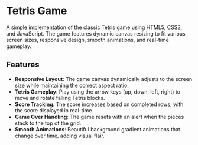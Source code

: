 # Tetris Game

A simple implementation of the classic Tetris game using HTML5, CSS3, and JavaScript. The game features dynamic canvas resizing to fit various screen sizes, responsive design, smooth animations, and real-time gameplay.

## Features

- **Responsive Layout**: The game canvas dynamically adjusts to the screen size while maintaining the correct aspect ratio.
- **Tetris Gameplay**: Play using the arrow keys (up, down, left, right) to move and rotate falling Tetris blocks.
- **Score Tracking**: The score increases based on completed rows, with the score displayed in real-time.
- **Game Over Handling**: The game resets with an alert when the pieces stack to the top of the grid.
- **Smooth Animations**: Beautiful background gradient animations that change over time, adding visual flair.

